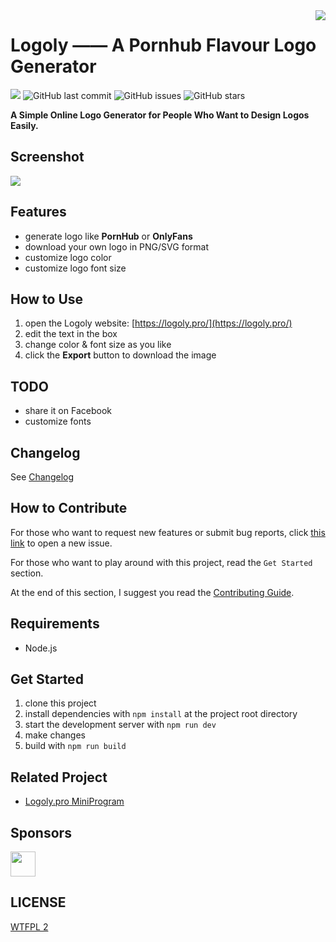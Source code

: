 <img align="right" src="https://postimg.aliavv.com/mbp/adpsj.png"/>

# Logoly —— A Pornhub Flavour Logo Generator

![](https://img.shields.io/badge/Deployed%20on-Vercel-9cf) ![GitHub last commit](https://img.shields.io/github/last-commit/bestony/logoly.svg) ![GitHub issues](https://img.shields.io/github/issues/bestony/logoly.svg) ![GitHub stars](https://img.shields.io/github/stars/bestony/logoly.svg?style=social)

**A Simple Online Logo Generator for People Who Want to Design Logos Easily.**

## Screenshot

![](https://i.loli.net/2019/03/24/5c96e02e97aff.png)

## Features

- generate logo like **PornHub** or **OnlyFans**
- download your own logo in PNG/SVG format
- customize logo color
- customize logo font size

## How to Use

1. open the Logoly website: [https://logoly.pro/](https://logoly.pro/)
2. edit the text in the box
3. change color & font size as you like
4. click the **Export** button to download the image

## TODO

- share it on Facebook
- customize fonts

## Changelog

See [Changelog](Changelog.md)

## How to Contribute

For those who want to request new features or submit bug reports, click [this link](https://github.com/bestony/logoly/issues/new/choose) to open a new issue.

For those who want to play around with this project, read the `Get Started` section.

At the end of this section, I suggest you read the [Contributing Guide](Contributing.md).

## Requirements

- Node.js

## Get Started

1. clone this project
2. install dependencies with `npm install` at the project root directory
3. start the development server with `npm run dev`
4. make changes
5. build with `npm run build`

## Related Project

- [Logoly.pro MiniProgram](https://github.com/GHLandy/logoly-pro)

## Sponsors

[<img src="https://postimg.aliavv.com/picgo/20190331211014.png" height=40>](http://www.leancloud.app/)

## LICENSE

[WTFPL 2](LICENSE)

